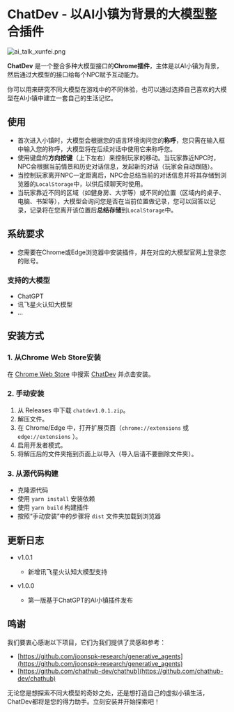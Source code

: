 # ChatDev - 以AI小镇为背景的大模型整合插件

![ai_talk_xunfei.png](/images/ai_talk_xunfei.png)


**ChatDev** 是一个整合多种大模型接口的**Chrome插件**，主体是以AI小镇为背景，然后通过大模型的接口给每个NPC赋予互动能力。

你可以用来研究不同大模型在游戏中的不同体验，也可以通过选择自己喜欢的大模型在AI小镇中建立一套自己的生活记忆。

## 使用
* 首次进入小镇时，大模型会根据您的语言环境询问您的**称呼**，您只需在输入框中输入您的称呼，大模型将在后续对话中使用它来称呼您。
* 使用键盘的**方向按键**（上下左右）来控制玩家的移动。当玩家靠近NPC时，NPC会根据当前情景和历史对话信息，发起新的对话（玩家会自动跟随）。
* 当控制玩家离开NPC一定距离后，NPC会总结当前的对话信息并将其存储到浏览器的`LocalStorage`中，以供后续聊天时使用。
* 当玩家靠近不同的区域（如健身房、大学等）或不同的位置（区域内的桌子、电脑、书架等），大模型会询问您是否在当前位置做记录，您可以回答以记录，记录将在您离开该位置后**总结存储**到`LocalStorage`中。

## 系统要求

* 您需要在Chrome或Edge浏览器中安装插件，并在对应的大模型官网上登录您的账号。

### 支持的大模型

* ChatGPT
* 讯飞星火认知大模型
* ...

## 安装方式

### 1. 从Chrome Web Store安装

在 [Chrome Web Store](https://chrome.google.com/webstore/category/extensions) 中搜索 [ChatDev](https://chrome.google.com/webstore/detail/chatdev/dopllopmmfnghbahgbdejnkebfcmomej) 并点击安装。

### 2. 手动安装

1. 从 Releases 中下载 `chatdev1.0.1.zip`。
2. 解压文件。
3. 在 Chrome/Edge 中，打开扩展页面（`chrome://extensions` 或 `edge://extensions` ）。
4. 启用开发者模式。
5. 将解压后的文件夹拖到页面上以导入（导入后请不要删除文件夹）。

### 3. 从源代码构建

* 克隆源代码
* 使用 `yarn install` 安装依赖
* 使用 `yarn build` 构建插件
* 按照“手动安装”中的步骤将 `dist` 文件夹加载到浏览器

## 更新日志

* v1.0.1

  * 新增讯飞星火认知大模型支持
* v1.0.0

  * 第一版基于ChatGPT的AI小镇插件发布

## 鸣谢

我们要衷心感谢以下项目，它们为我们提供了灵感和参考：

* [https://github.com/joonspk-research/generative_agents](https://github.com/joonspk-research/generative_agents)
* [https://github.com/chathub-dev/chathub](https://github.com/chathub-dev/chathub)

无论您是想探索不同大模型的奇妙之处，还是想打造自己的虚拟小镇生活，ChatDev都将是您的得力助手。立刻安装并开始探索吧！